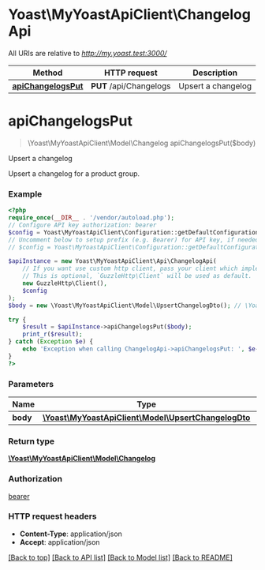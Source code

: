 # Yoast\MyYoastApiClient\ChangelogApi

All URIs are relative to *http://my.yoast.test:3000/*

Method | HTTP request | Description
------------- | ------------- | -------------
[**apiChangelogsPut**](ChangelogApi.md#apichangelogsput) | **PUT** /api/Changelogs | Upsert a changelog

# **apiChangelogsPut**
> \Yoast\MyYoastApiClient\Model\Changelog apiChangelogsPut($body)

Upsert a changelog

Upsert a changelog for a product group.

### Example
```php
<?php
require_once(__DIR__ . '/vendor/autoload.php');
// Configure API key authorization: bearer
$config = Yoast\MyYoastApiClient\Configuration::getDefaultConfiguration()->setApiKey('Authorization', 'YOUR_API_KEY');
// Uncomment below to setup prefix (e.g. Bearer) for API key, if needed
// $config = Yoast\MyYoastApiClient\Configuration::getDefaultConfiguration()->setApiKeyPrefix('Authorization', 'Bearer');

$apiInstance = new Yoast\MyYoastApiClient\Api\ChangelogApi(
    // If you want use custom http client, pass your client which implements `GuzzleHttp\ClientInterface`.
    // This is optional, `GuzzleHttp\Client` will be used as default.
    new GuzzleHttp\Client(),
    $config
);
$body = new \Yoast\MyYoastApiClient\Model\UpsertChangelogDto(); // \Yoast\MyYoastApiClient\Model\UpsertChangelogDto | 

try {
    $result = $apiInstance->apiChangelogsPut($body);
    print_r($result);
} catch (Exception $e) {
    echo 'Exception when calling ChangelogApi->apiChangelogsPut: ', $e->getMessage(), PHP_EOL;
}
?>
```

### Parameters

Name | Type | Description  | Notes
------------- | ------------- | ------------- | -------------
 **body** | [**\Yoast\MyYoastApiClient\Model\UpsertChangelogDto**](../Model/UpsertChangelogDto.md)|  |

### Return type

[**\Yoast\MyYoastApiClient\Model\Changelog**](../Model/Changelog.md)

### Authorization

[bearer](../../README.md#bearer)

### HTTP request headers

 - **Content-Type**: application/json
 - **Accept**: application/json

[[Back to top]](#) [[Back to API list]](../../README.md#documentation-for-api-endpoints) [[Back to Model list]](../../README.md#documentation-for-models) [[Back to README]](../../README.md)

